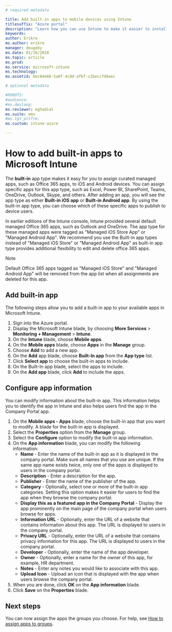 ```yaml
---
# required metadata

title: Add built-in apps to mobile devices using Intune
titlesuffix: "Azure portal"
description: "Learn how you can use Intune to make it easier to install built-in apps mobile devices."
keywords:
author: Erikre
ms.author: erikre
manager: dougeby
ms.date: 01/26/2018
ms.topic: article
ms.prod:
ms.service: microsoft-intune
ms.technology:
ms.assetid: 0ec8de66-5a0f-4c8d-afbf-c2becc7d6eec

# optional metadata

#ROBOTS:
#audience:
#ms.devlang:
ms.reviewer: mghadial
ms.suite: ems
#ms.tgt_pltfrm:
ms.custom: intune-azure

---
```


# How to add built-in apps to Microsoft Intune

The **built-in** app type makes it easy for you to assign curated managed apps, such as Office 365 apps, to iOS and Android devices. You can assign specific apps for this app type, such as Excel, Power BI, SharePoint, Teams, OneDrive, Outlook, Skype, and others. After adding an app, you will see the app type as either **Built-in iOS app** or **Built-in Android app**. By using the built-in app type, you can choose which of these specific apps to publish to device users.

 In earlier editions of the Intune console, Intune provided several default managed Office 365 apps, such as Outlook and OneDrive. The app type for these managed apps were tagged as "Managed iOS Store App" or "Managed Android App". We recommend you use the Built-in app types instead of "Managed iOS Store" or "Managed Android App" as built-in app type provides additional flexibility to edit and delete office 365 apps.

>[!NOTE]
>Default Office 365 apps tagged as "Managed iOS Store" and "Managed Android App" will be removed from the app list when all assignments are deleted for this app.

## Add built-in app

The following steps allow you to add a built-in app to your available apps in Microsoft Intune.
1.	Sign into the Azure portal.
2.	Display the Microsoft Intune blade, by choosing **More Services** > **Monitoring + Management** > **Intune**.
3.	On the **Intune** blade, choose **Mobile apps**.
4.	On the **Mobile apps** blade, choose **Apps** in the **Manage** group.
5.	Choose **Add** to add a new app.
6.	On the **Add** app blade, choose **Built-In app** from the **App type** list.
7.	Click **Select app** to choose the built-in apps to include.
8.	On the Built-In app blade, select the apps to include.
9.	On the **Add app** blade, click **Add** to include the apps.


## Configure app information

You can modify information about the built-in app. This information helps you to identify the app in Intune and also helps users find the app in the Company Portal app.
1.	On the **Mobile apps - Apps** blade, choose the built-in app that you want to modify. A blade for the built-in app is displayed.
2.	Select the **Properties** option from the **Manage** group.
3.	Select the **Configure** option to modify the built-in app information.
4.	On the **App information** blade, you can modify the following information:
    -	**Name** - Enter the name of the built-in app as it is displayed in the company portal. Make sure all names that you use are unique. If the same app name exists twice, only one of the apps is displayed to users in the company portal.
    -	**Description** - Enter a description for the app. 
    -	**Publisher** - Enter the name of the publisher of the app.
    -	**Category** - Optionally, select one or more of the built-in app categories. Setting this option makes it easier for users to find the app when they browse the company portal.
    -	**Display this as a featured app in the Company Portal** - Display the app prominently on the main page of the company portal when users browse for apps.
    -	**Information URL** - Optionally, enter the URL of a website that contains information about this app. The URL is displayed to users in the company portal.
    -	**Privacy URL** - Optionally, enter the URL of a website that contains privacy information for this app. The URL is displayed to users in the company portal.
    -	**Developer** - Optionally, enter the name of the app developer.
    -	**Owner** - Optionally, enter a name for the owner of this app, for example, HR department.
    -	**Notes** - Enter any notes you would like to associate with this app.
    -	**Upload Icon** - Upload an icon that is displayed with the app when users browse the company portal.
3.	When you are done, click **OK** on the **App information** blade.
4.	Click **Save** on the **Properties** blade.

## Next steps

You can now assign the apps the groups you choose. For help, see [How to assign apps to groups](apps-deploy.md).
